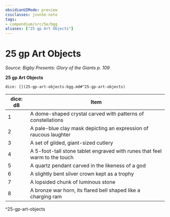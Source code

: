 ```yaml
---
obsidianUIMode: preview
cssclasses: json5e-note
tags:
- compendium/src/5e/bgg
aliases: ["25 gp Art Objects"]
---
```

# 25 gp Art Objects
*Source: Bigby Presents: Glory of the Giants p. 109* 

**25 gp Art Objects**

`dice: [](25-gp-art-objects-bgg.md#^25-gp-art-objects)`

| dice: d8 | Item |
|----------|------|
| 1 | A dome-shaped crystal carved with patterns of constellations |
| 2 | A pale-blue clay mask depicting an expression of raucous laughter |
| 3 | A set of gilded, giant-sized cutlery |
| 4 | A 5-foot-tall stone tablet engraved with runes that feel warm to the touch |
| 5 | A quartz pendant carved in the likeness of a god |
| 6 | A slightly bent silver crown kept as a trophy |
| 7 | A lopsided chunk of luminous stone |
| 8 | A bronze war horn, its flared bell shaped like a charging ram |
^25-gp-art-objects